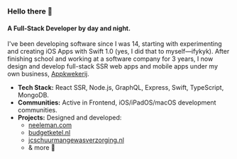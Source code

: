 ### Hello there 👋

#### A Full-Stack Developer by day and night.
I've been developing software since I was 14, starting with experimenting and creating iOS Apps with Swift 1.0 (yes, I did that to myself—ifykyk). After finishing school and working at a software company for 3 years, I now design and develop full-stack SSR web apps and mobile apps under my own business, [Appkwekerij](https://appkwekerij.nl).

- **Tech Stack:** React SSR, Node.js, GraphQL, Express, Swift, TypeScript, MongoDB.
- **Communities:** Active in Frontend, iOS/iPadOS/macOS development communities.
- **Projects:** Designed and developed:
  - [neeleman.com](https://neeleman.com)
  - [budgetketel.nl](https://budgetketel.nl)
  - [jcschuurmangewasverzorging.nl](https://jcschuurmangewasverzorging.nl)
  - & more 🤫
